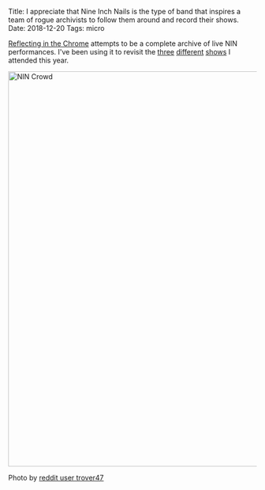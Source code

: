 Title: I appreciate that Nine Inch Nails is the type of band that inspires a team of rogue archivists to follow them around and record their shows.
Date: 2018-12-20
Tags: micro

[Reflecting in the Chrome](http://ninlive.com/) attempts to be a complete archive of live NIN performances. I've been using it to revisit the [three](http://ninlive.com/shows/2018/20180613.html) [different](http://ninlive.com/shows/2018/20181203.html) [shows](http://ninlive.com/shows/2018/20181204.html) I attended this year.

<a href="/media/images/bill_graham-20181203.jpg"><img src="/media/images/bill_graham-20181203-thumb.jpg" width=800 alt="NIN Crowd"></a>

Photo by [reddit user trover47](https://www.reddit.com/r/nin/comments/a2xgrk/tonights_crowd_in_sf/)

